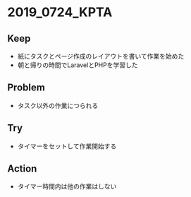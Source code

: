 # 2019_0724_KPTA 

## Keep
* 紙にタスクとページ作成のレイアウトを書いて作業を始めた
* 朝と帰りの時間でLaravelとPHPを学習した

## Problem
* タスク以外の作業につられる

## Try
* タイマーをセットして作業開始する

## Action
* タイマー時間内は他の作業はしない
